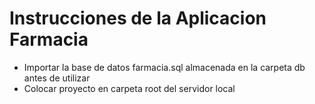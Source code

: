 # Instrucciones de la Aplicacion Farmacia

* Importar la base de datos farmacia.sql almacenada en la carpeta db antes de utilizar
* Colocar proyecto en carpeta root del servidor local

<!-- Práctica de PHP con MySQL -->
